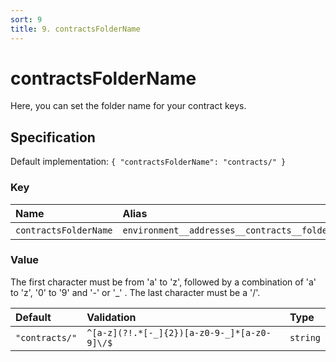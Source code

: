 ```yaml
---
sort: 9
title: 9. contractsFolderName
---
```


# contractsFolderName

Here, you can set the folder name for your contract keys.


## Specification

Default implementation: ```{ "contractsFolderName": "contracts/" }```

### Key

| **Name** | **Alias** | **Methods** | **Category** |  
|:--|:--|:--|:--|
| ```contractsFolderName``` | ```environment__addresses__contracts__folder``` | [setEnvironment](../methods/setEnvironment.html#options) | [Account](../options/#account) |

### Value

The first character must be from 'a' to 'z', followed by a combination of 'a' to 'z', '0' to '9' and '-' or '_' . The last character must be a '/'.

| **Default** | **Validation** | **Type** |
|:--|:--|:--|
| ```"contracts/"``` | ```^[a-z](?!.*[-_]{2})[a-z0-9-_]*[a-z0-9]\/$``` | ```string``` |

